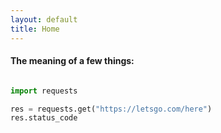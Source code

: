 ```yaml
---
layout: default
title: Home
---
```


#### The meaning of a few things:

```python

import requests

res = requests.get("https://letsgo.com/here")
res.status_code

```